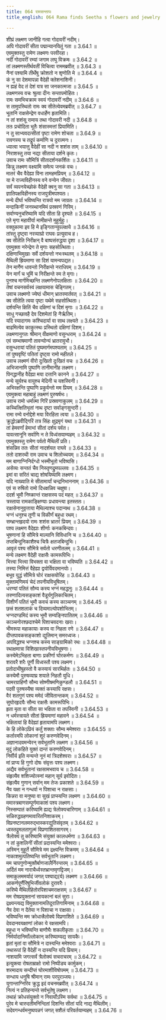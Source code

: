 ```yaml
---
title: 064 रामसन्तापः
title_english: 064 Rama finds Seetha s flowers and jewelry

---
```

<div class="audioEmbed"  caption="श्रीराम-हरिसीताराममूर्ति-घनपाठिभ्यां वचनम्" src="https://archive.org/download/Ramayana-recitation-Sriram-harisItArAmamUrti-Ghanapaati-v2/Kanda_3/Kanda_3_ARK-064-Rama_Santhapaha.mp3"></div>

शीघ्रं लक्ष्मण जानीहि गत्वा गोदावरीं नदीम्।  
अपि गोदावरीं सीता पद्मान्यानयितुं गता ॥ 3.64.1 ॥   
एवमुक्तस्तु रामेण लक्ष्मणः परवीरहा।  
नदीं गोदावरीं रम्यां जगाम लघु विक्रमः ॥ 3.64.2 ॥   
तां लक्ष्मणस्तीर्थवतीं विचित्वा राममब्रवीत् ॥ 3.64.3 ॥   
नैनां पश्यामि तीर्थेषु क्रोशतो न शृणोति मे ॥ 3.64.4 ॥   
कं नु सा देशमापन्ना वैदेही क्लेशनाशिनी।  
न ह्यहं वेद तं देशं यत्र सा जनकात्मजा ॥ 3.64.5 ॥   
लक्ष्मणस्य वचः श्रुत्वा दीनः सन्तापमोहितः।  
रामः समभिचक्राम स्वयं गोदावरीं नदीम् ॥ 3.64.6 ॥   
स तामुपस्थितो रामः क्व सीतेत्येवमब्रवीत् ॥ 3.64.7 ॥   
भूतानि राक्षसेन्द्रेण वधार्हेण हृतामिति।  
न तां शशंसू रामाय तथा गोदावरी नदी ॥ 3.64.8 ॥   
ततः प्रचोदिता भूतैः शंसास्मत्तां प्रियामिति।  
न तु साभ्यवदत्सीतां पृष्टा रामेण शोचता ॥ 3.64.9 ॥   
रावणस्य च तद्रूपं कर्माणि च दुरात्मनः।  
ध्यात्वा भयात्तु वैदेहीं सा नदी न शशंस ताम् ॥ 3.64.10 ॥   
निराशस्तु तया नद्या सीताया दर्शने कृतः।  
उवाच रामः सौमित्रिं सीतादर्शनकर्शितः ॥ 3.64.11 ॥   
किन्नु लक्ष्मण वक्ष्यामि समेत्य जनकं वचः।  
मातरं चैव वैदेह्या विना तामहमप्रियम् ॥ 3.64.12 ॥   
या मे राज्यविहीनस्य वने वन्येन जीवतः।  
सर्वं व्यपनयेच्छोकं वैदेही क्वनु सा गता ॥ 3.64.13 ॥   
ज्ञातिपक्षविहीनस्य राजपुत्रीमपश्यतः।  
मन्ये दीर्घा भविष्यन्ति रात्रयो मम जाग्रतः ॥ 3.64.14 ॥   
मन्दाकिनीं जनस्थानमिमं प्रस्रवणं गिरिम्।  
सर्वाण्यनुचरिष्यामि यदि सीता हि दृश्यते ॥ 3.64.15 ॥   
एते मृगा महावीर्या मामीक्षन्ते मुहुर्मुहुः।  
वक्तुकामा इव हि मे इङ्गितान्युपलक्षये ॥ 3.64.16 ॥   
तांस्तु दृष्ट्वा नरव्याघ्रो राघवः प्रत्युवाच ह।  
क्व सीतेति निरीक्षन् वै बाष्पसंरुद्धया दृशा ॥ 3.64.17 ॥   
एवमुक्ता नरेन्द्रेण ते मृगाः सहसोत्थिताः।  
दक्षिणाभिमुखाः सर्वे दर्शयन्तो नभःस्थलम् ॥ 3.64.18 ॥   
मैथिली ह्रियमाणा सा दिशं यामन्वपद्यत।  
तेन मार्गेण धावन्तो निरीक्षन्ते नराधिपम् ॥ 3.64.19 ॥   
येन मार्गं च भूमिं च निरीक्षन्ते स्म ते मृगाः।  
पुनश्च मार्गमिच्छन्ति लक्ष्मणेनोपलक्षिताः ॥ 3.64.20 ॥   
तेषां वचनसर्वस्वं लक्षयामास चेङ्गितम्।  
उवाच लक्ष्मणो ज्येष्ठं धीमान् भ्रातरमार्तवत् ॥ 3.64.21 ॥   
क्व सीतेति त्वया पृष्टा यथेमे सहसोत्थिताः।  
दर्शयन्ति क्षितिं चैव दक्षिणां च दिशं मृगाः ॥ 3.64.22 ॥   
साधु गच्छावहै देव दिशमेतां हि नैर्ऋतिम्।  
यदि स्यादागमः कश्चिदार्या वा साथ लक्ष्यते ॥ 3.64.23 ॥   
बाढमित्येव काकुत्स्थः प्रस्थितो दक्षिणां दिशम्।  
लक्ष्मणानुगतः श्रीमान् वीक्षमाणो वसुन्धराम् ॥ 3.64.24 ॥   
एवं सम्भाषमाणौ तावन्योन्यं भ्रातरावुभौ।  
वसुन्धरायां पतितं पुष्पमार्गमपश्यताम् ॥ 3.64.25 ॥   
तां पुष्पवृष्टिं पतितां दृष्ट्वा रामो महीतले।  
उवाच लक्ष्मणं वीरो दुःखितो दुःखितं वचः ॥ 3.64.26 ॥   
अभिजानामि पुष्पाणि तानीमानीह लक्ष्मण।  
पिनद्धानीह वैदेह्या मया दत्तानि कानने ॥ 3.64.27 ॥   
मन्ये सूर्यश्च वायुश्च मेदिनी च यशस्विनी।  
अभिरक्षन्ति पुष्पाणि प्रकुर्वन्तो मम प्रियम् ॥ 3.64.28 ॥   
एवमुक्त्वा महाबाहुं लक्ष्मणं पुरुषर्षभः।  
उवाच रामो धर्मात्मा गिरिं प्रस्रवणाकुलम् ॥ 3.64.29 ॥   
कच्चित्क्षितिभृतां नाथ दृष्टा सर्वाङ्गसुन्दरी।  
रामा रम्ये वनोद्देशे मया विरहिता त्वया ॥ 3.64.30 ॥   
क्रुद्धोऽब्रवीद्गिरिं तत्र सिंहः क्षुद्रमृगं यथा ॥ 3.64.31 ॥   
तां हेमवर्णां हेमाभां सीतां दर्शय पर्वत।  
यावत्सानूनि सर्वाणि न ते विध्वंसयाम्यहम् ॥ 3.64.32 ॥   
एवमुक्तस्तु रामेण पर्वतो मैथिलीं प्रति।  
शंसन्निव ततः सीतां नादर्शयत राघवे ॥ 3.64.33 ॥   
ततो दाशरथी राम उवाच च शिलोच्चयम् ॥ 3.64.34 ॥   
मम बाणाग्निनिर्दग्धो भस्मीभूतो भविष्यसि।  
असेव्यः सन्ततं चैव निस्तृणद्रुमपल्लवः ॥ 3.64.35 ॥   
इमां वा सरितं चाद्य शोषयिष्यामि लक्ष्मण।  
यदि नाख्याति मे सीतामार्यां चन्द्रनिभाननाम् ॥ 3.64.36 ॥   
एवं स रुषितो रामो दिधक्षन्निव चक्षुषा।  
ददर्श भूमौ निष्क्रान्तं राक्षसस्य पदं महत् ॥ 3.64.37 ॥   
त्रस्ताया रामकाङ्क्षिण्याः प्रधावन्त्या इतस्ततः।  
राक्षसेनानुवृत्ताया मैथिल्याश्च पदान्यथ ॥ 3.64.38 ॥   
भग्नं धनुश्च तूणी च विकीर्णं बहुधा रथम्।  
सम्भ्रान्तहृदयो रामः शशंस भ्रातरं प्रियम् ॥ 3.64.39 ॥   
पश्य लक्ष्मण वैदेह्याः शीर्णाः कनकबिन्दवः।  
भूषणानां हि सौमित्रे माल्यानि विविधानि च ॥ 3.64.40 ॥   
तप्तबिन्दुनिकाशैश्च चित्रैः क्षतजबिन्दुभिः।  
आवृतं पश्य सौमित्रे सर्वतो धरणीतलम् ॥ 3.64.41 ॥   
मन्ये लक्ष्मण वैदेही राक्षसैः कामरूपिभिः।  
भित्त्वा भित्त्वा विभक्ता वा भक्षिता वा भविष्यति ॥ 3.64.42 ॥   
तस्या निमित्तं वैहेह्या द्वयोर्विवदमानयोः।  
बभूव युद्धं सौमित्रे घोरं राक्षसयोरिह ॥ 3.64.43 ॥   
मुक्तामणिमयं चेदं तपनीयविभूषितम्।  
धरण्यां पतितं सौम्य कस्य भग्नं महद्धनुः ॥ 3.64.44 ॥   
तरुणादित्यसङ्काशं वैडूर्यगुलिकाचितम्।  
विशीर्णं पतितं भूमौ कवचं कस्य काञ्चनम् ॥ 3.64.45 ॥   
छत्त्रं शतशलाकं च दिव्यमाल्योपशोभितम्।  
भग्नदण्डमिदं कस्य भूमौ सम्यङ्निपातितम् ॥ 3.64.46 ॥   
काञ्चनोरश्छदाश्चेमे पिशाचवदनाः खराः।  
भीमरूपा महाकायाः कस्य वा निहता रणे ॥ 3.64.47 ॥   
दीप्तपावकसङ्काशो द्युतिमान् समरध्वजः।  
अपविद्धश्च भग्नश्च कस्य साङ्ग्रामिको रथः ॥ 3.64.48 ॥   
रथाक्षमात्रा विशिखास्तपनीयविभूषणाः।  
कस्येमेऽभिहता बाणाः प्रकीर्णा घोरकर्मणः ॥ 3.64.49 ॥   
शरावरै शरैः पूर्णौ विध्वस्तौ पश्य लक्ष्मण।  
प्रतोदाभीषुहस्तो वै कस्यायं सारथिर्हतः ॥ 3.64.50 ॥   
कस्येमौ पुरुषव्याघ्र शयाते निहतौ युधि।  
चामरग्राहिणौ सौम्य सोष्णीषमणिकुण्डलौ ॥ 3.64.51 ॥   
पदवी पुरुषस्यैषा व्यक्तं कस्यापि रक्षसः।  
वैरं शतगुणं पश्य ममेदं जीवितान्तकम् ॥ 3.64.52 ॥   
सुघोरहृदयैः सौम्य राक्षसैः कामरूपिभिः।  
हृता मृता वा सीता सा भक्षिता वा तपस्विनी ॥ 3.64.53 ॥   
न धर्मस्त्रायते सीतां ह्रियमाणां महावने ॥ 3.64.54 ॥   
भक्षितायां हि वैदेह्यां हृतायामपि लक्ष्मण।  
के हि लोकेऽप्रियं कर्तुं शक्ताः सौम्य ममेश्वराः ॥ 3.64.55 ॥   
कर्तारमपि लोकानां शूरं करुणवेदिनम्।  
अज्ञानादवमन्येरन् सर्वभूतानि लक्ष्मण ॥ 3.64.56 ॥   
मृदुं लोकहिते युक्तं दान्तं करुणवेदिनम्।  
निर्वीर्य इति मन्यन्ते नूनं मां त्रिदशेश्वराः ॥ 3.64.57 ॥   
मां प्राप्य हि गुणो दोषः संवृत्तः पश्य लक्ष्मण।  
अद्यैव सर्वभूतानां रक्षसामभवाय च ॥ 3.64.58 ॥   
संहृत्यैव शशिज्योत्स्नां महान् सूर्य इवोदितः।  
संहृत्यैव गुणान् सर्वान् मम तेजः प्रकाशते ॥ 3.64.59 ॥   
नैव यक्षा न गन्धर्वा न पिशाचा न राक्षसाः।  
किन्नरा वा मनुष्या वा सुखं प्राप्स्यन्ति लक्ष्मण ॥ 3.64.60 ॥   
ममास्त्रबाणसम्पूर्णमाकाशं पश्य लक्ष्मण।  
निस्सम्पातं करिष्यामि ह्यद्य त्रेलोक्यचारिणाम् ॥ 3.64.61 ॥   
सन्निरुद्धग्रहणमावारितनिशाकरम्।  
विप्रनष्टानलमरुद्भास्करद्युतिसंवृतम् ॥ 3.64.62 ॥   
ध्वस्तद्रुमलतागुल्मं विप्रणाशितसागरम्।  
त्रैलोक्यं तु करिष्यामि संयुक्तं कालधर्मणा ॥ 3.64.63 ॥   
न तां कुशलिनीं सीतां प्रदास्यन्ति ममेश्वराः।  
अस्मिन् मुहूर्ते सौमित्रे मम द्रक्ष्यन्ति विक्रमम् ॥ 3.64.64 ॥   
नाकाशमुत्पतिष्यन्ति सर्वभूतानि लक्ष्मण।  
मम चापगुणोन्मुक्तैर्बाणजालैर्निरन्तरम् ॥ 3.64.65 ॥   
अर्दितं मम नाराचैर्ध्वस्तभ्रान्तमृगद्विजम्।  
समाकुलममर्यादं जगत् पश्याद्य(र्य) लक्ष्मण ॥ 3.64.66 ॥   
आकर्णपूर्णैरिषुभिर्जीवलोकं दुरावरैः।  
करिष्ये मैथिलीहेतोरपिशाचमराक्षसम् ॥ 3.64.67 ॥   
मम रोषप्रयुक्तानां सायकानां बलं सुराः।  
द्रक्ष्यन्त्यद्य विमुक्तानामतिदूरातिगामिनाम् ॥ 3.64.68 ॥   
नैव देवा न दैतेया न पिशाचा न राक्षसाः।  
भविष्यन्ति मम क्रोधात्त्रैलोक्ये विप्रणाशिते ॥ 3.64.69 ॥   
देवदानवयक्षाणां लोका ये रक्षसामपि।  
बहुधा न भविष्यन्ति बाणौघैः शकलीकृताः ॥ 3.64.70 ॥   
निर्मर्यादानिमाँल्लोकान् करिष्याम्यद्य सायकैः।  
हृतां मृतां वा सौमित्रे न दास्यन्ति ममेश्वराः ॥ 3.64.71 ॥   
तथारूपां हि वैदेहीं न दास्यन्ति यदि प्रियाम्।  
नाशयामि जगत्सर्वं त्रैलोक्यं सचराचरम् ॥ 3.64.72 ॥   
इत्युक्त्वा रोषताम्राक्षो रामो निष्पीड्य कार्मुकम्।  
शरमादाय सन्दीप्तं घोरमाशीविषोपमम् ॥ 3.64.73 ॥   
सन्धाय धनुषि श्रीमान् रामः परपुरञ्जयः।  
युगान्ताग्निरिव क्रुद्ध इदं वचनमब्रवीत् ॥ 3.64.74 ॥   
नित्यं न प्रतिहन्यन्ते सर्वभूतेषु लक्ष्मण।  
तथाहं क्रोधसंयुक्तो न निवार्योऽस्मि सर्वथा ॥ 3.64.75 ॥   
पुरेव मे चारुदतीमनिन्दितां दिशन्ति सीतां यदि नाद्य मैथिलीम्।  
सदेवगन्धर्वमनुष्यपन्नगं जगत् सशैलं परिवर्तयाम्यहम् ॥ 3.64.76 ॥   
